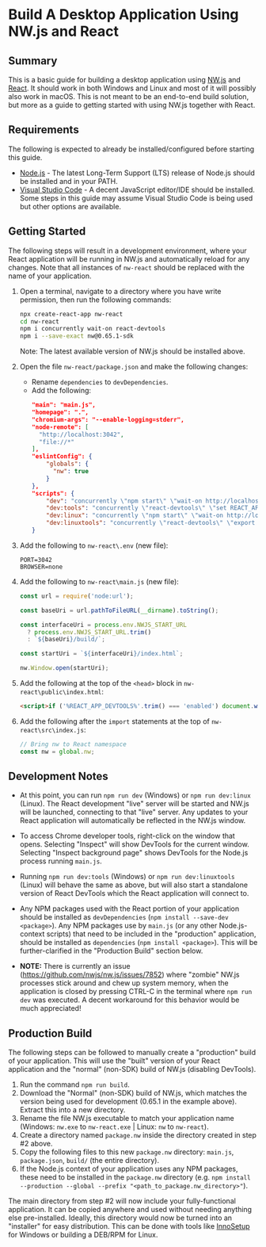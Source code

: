 # Build A Desktop Application Using NW.js and React

## Summary
This is a basic guide for building a desktop application using <a href="https://nwjs.io/">NW.js</a> and <a href="https://reactjs.org/">React</a>.
It should work in both Windows and Linux and most of it will possibly also work in macOS. This is not meant to be an end-to-end build solution, but more
as a guide to getting started with using NW.js together with React.

## Requirements
The following is expected to already be installed/configured before starting this guide.
- <a target="_blank" href="https://nodejs.org/">Node.js</a> - The latest Long-Term Support (LTS) release of Node.js should be installed and in your <span class="code">PATH</span>.
- <a target="_blank" href="https://code.visualstudio.com/">Visual Studio Code</a> - A decent JavaScript editor/IDE should be installed. Some steps in this guide may assume Visual Studio Code is being used but other options are available.

## Getting Started
The following steps will result in a development environment, where your React application will be running in NW.js and automatically reload for any changes. Note that all instances of `nw-react` should be replaced with the name of your application.

1. Open a terminal, navigate to a directory where you have write permission, then run the following commands:

    ```sh
    npx create-react-app nw-react
    cd nw-react
    npm i concurrently wait-on react-devtools
    npm i --save-exact nw@0.65.1-sdk
    ```

    Note: The latest available version of NW.js should be installed above.

2. Open the file `nw-react/package.json` and make the following changes:
    - Rename `dependencies` to `devDependencies`.
    - Add the following:
        ```json
        "main": "main.js",
        "homepage": ".",
        "chromium-args": "--enable-logging=stderr",
        "node-remote": [
          "http://localhost:3042",
          "file://*"
        ],
        "eslintConfig": {
            "globals": {
              "nw": true
            }
        },
        "scripts": {
            "dev": "concurrently \"npm start\" \"wait-on http://localhost:3042 && set NWJS_START_URL=http://localhost:3042 && nw --enable-logging=stderr .\"",
            "dev:tools": "concurrently \"react-devtools\" \"set REACT_APP_DEVTOOLS=enabled && npm start\" \"wait-on http://localhost:3042 && set NWJS_START_URL=http://localhost:3042 && nw --enable-logging=stderr .\"",
            "dev:linux": "concurrently \"npm start\" \"wait-on http://localhost:3042 && export NWJS_START_URL=http://localhost:3042; nw --enable-logging=stderr --remote-debugging-port=3043 .\"",
            "dev:linuxtools": "concurrently \"react-devtools\" \"export REACT_APP_DEVTOOLS=enabled; npm start\" \"wait-on http://localhost:3042 && export NWJS_START_URL=http://localhost:3042; nw --enable-logging=stderr .\"",
        }
        ```

3. Add the following to `nw-react\.env` (new file):
    ```
    PORT=3042
    BROWSER=none
    ```

4. Add the following to `nw-react\main.js` (new file):
    ```js
    const url = require('node:url');

    const baseUri = url.pathToFileURL(__dirname).toString();

    const interfaceUri = process.env.NWJS_START_URL
      ? process.env.NWJS_START_URL.trim()
      : `${baseUri}/build/`;

    const startUri = `${interfaceUri}/index.html`;

    nw.Window.open(startUri);
    ```

5. Add the following at the top of the `<head>` block in `nw-react\public\index.html`:
    ```html
    <script>if ('%REACT_APP_DEVTOOLS%'.trim() === 'enabled') document.write('<script src="http:\/\/localhost:8097"><\/script>')</script>
    ```

6. Add the following after the `import` statements at the top of `nw-react\src\index.js`:
    ```js
    // Bring nw to React namespace
    const nw = global.nw;
    ```

## Development Notes
- At this point, you can run `npm run dev` (Windows) or `npm run dev:linux` (Linux). The React development "live" server will be started and NW.js will be launched, connecting to that "live" server. Any updates to your React application will automatically be reflected in the NW.js window.

- To access Chrome developer tools, right-click on the window that opens. Selecting "Inspect" will show DevTools for the current window. Selecting "Inspect background page" shows DevTools for the Node.js process running `main.js`.

- Running `npm run dev:tools` (Windows) or `npm run dev:linuxtools` (Linux) will behave the same as above, but will also start a standalone version of React DevTools which the React application will connect to.

- Any NPM packages used with the React portion of your application should be installed as `devDependencies` (`npm install --save-dev <package>`). Any NPM packages use by `main.js` (or any other Node.js-context scripts) that need to be included in the "production" application, should be installed as `dependencies` (`npm install <package>`). This will be further-clarified in the "Production Build" section below.

- **NOTE:** There is currently an issue (https://github.com/nwjs/nw.js/issues/7852) where "zombie" NW.js processes stick around and chew up system memory, when the application is closed by pressing CTRL-C in the terminal where `npm run dev` was executed. A decent workaround for this behavior would be much appreciated!

## Production Build
The following steps can be followed to manually create a "production" build of your application. This will use the "built" version of your React application and the "normal" (non-SDK) build of NW.js (disabling DevTools).

1. Run the command `npm run build`.
2. Download the "Normal" (non-SDK) build of NW.js, which matches the version being used for development (0.65.1 in the example above). Extract this into a new directory.
3. Rename the file NW.js executable to match your application name (Windows: `nw.exe` to `nw-react.exe` | Linux: `nw` to `nw-react`).
4. Create a directory named `package.nw` inside the directory created in step #2 above.
5. Copy the following files to this new `package.nw` directory: `main.js`, `package.json`, `build/` (the entire directory).
6. If the Node.js context of your application uses any NPM packages, these need to be installed in the `package.nw` directory (e.g. `npm install --production --global --prefix "<path_to_package.nw_directory>"`).

The main directory from step #2 will now include your fully-functional application. It can be copied anywhere and used without needing anything else pre-installed. Ideally, this directory would now be turned into an "installer" for easy distribution. This can be done with tools like <a href="https://jrsoftware.org/isinfo.php">InnoSetup</a> for Windows or building a DEB/RPM for Linux.
